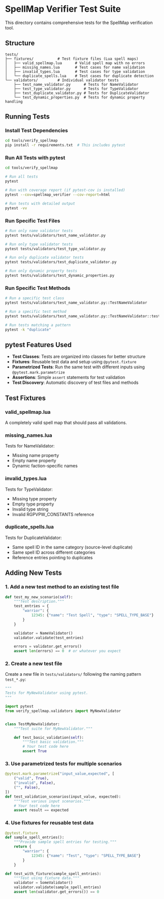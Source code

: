 # SpellMap Verifier Test Suite

This directory contains comprehensive tests for the SpellMap verification tool.

## Structure

```
tests/
├── fixtures/           # Test fixture files (Lua spell maps)
│   ├── valid_spellmap.lua      # Valid spell map with no errors
│   ├── missing_names.lua       # Test cases for name validation
│   ├── invalid_types.lua       # Test cases for type validation
│   └── duplicate_spells.lua    # Test cases for duplicate detection
└── validators/         # Individual validator tests
    ├── test_name_validator.py      # Tests for NameValidator
    ├── test_type_validator.py      # Tests for TypeValidator
    ├── test_duplicate_validator.py # Tests for DuplicateValidator
    └── test_dynamic_properties.py  # Tests for dynamic property handling
```

## Running Tests

### Install Test Dependencies

```bash
cd tools/verify_spellmap
pip install -r requirements.txt  # This includes pytest
```

### Run All Tests with pytest

```bash
cd tools/verify_spellmap

# Run all tests
pytest

# Run with coverage report (if pytest-cov is installed)
pytest --cov=spellmap_verifier --cov-report=html

# Run tests with detailed output
pytest -vv
```

### Run Specific Test Files

```bash
# Run only name validator tests
pytest tests/validators/test_name_validator.py

# Run only type validator tests
pytest tests/validators/test_type_validator.py

# Run only duplicate validator tests
pytest tests/validators/test_duplicate_validator.py

# Run only dynamic property tests
pytest tests/validators/test_dynamic_properties.py
```

### Run Specific Test Methods

```bash
# Run a specific test class
pytest tests/validators/test_name_validator.py::TestNameValidator

# Run a specific test method
pytest tests/validators/test_name_validator.py::TestNameValidator::test_basic_name_validation

# Run tests matching a pattern
pytest -k "duplicate"
```


## pytest Features Used

- **Test Classes**: Tests are organized into classes for better structure
- **Fixtures**: Reusable test data and setup using `@pytest.fixture`
- **Parametrized Tests**: Run the same test with different inputs using `@pytest.mark.parametrize`
- **Assertions**: Simple `assert` statements for test validation
- **Test Discovery**: Automatic discovery of test files and methods

## Test Fixtures

### valid_spellmap.lua
A completely valid spell map that should pass all validations.

### missing_names.lua
Tests for NameValidator:
- Missing name property
- Empty name property
- Dynamic faction-specific names

### invalid_types.lua
Tests for TypeValidator:
- Missing type property
- Empty type property
- Invalid type string
- Invalid RGPVPW_CONSTANTS reference

### duplicate_spells.lua
Tests for DuplicateValidator:
- Same spell ID in the same category (source-level duplicate)
- Same spell ID across different categories
- Reference entries pointing to duplicates

## Adding New Tests

### 1. Add a new test method to an existing test file

```python
def test_my_new_scenario(self):
    """Test description."""
    test_entries = {
        "warrior": {
            12345: {"name": "Test Spell", "type": "SPELL_TYPE_BASE"}
        }
    }

    validator = NameValidator()
    validator.validate(test_entries)

    errors = validator.get_errors()
    assert len(errors) == 0  # or whatever you expect
```

### 2. Create a new test file

Create a new file in `tests/validators/` following the naming pattern `test_*.py`:

```python
"""
Tests for MyNewValidator using pytest.
"""

import pytest
from verify_spellmap.validators import MyNewValidator


class TestMyNewValidator:
    """Test suite for MyNewValidator."""

    def test_basic_validation(self):
        """Test basic validation."""
        # Your test code here
        assert True
```

### 3. Use parametrized tests for multiple scenarios

```python
@pytest.mark.parametrize("input_value,expected", [
    ("valid", True),
    ("invalid", False),
    ("", False),
])
def test_validation_scenarios(input_value, expected):
    """Test various input scenarios."""
    # Your test code here
    assert result == expected
```

### 4. Use fixtures for reusable test data

```python
@pytest.fixture
def sample_spell_entries():
    """Provide sample spell entries for testing."""
    return {
        "warrior": {
            12345: {"name": "Test", "type": "SPELL_TYPE_BASE"}
        }
    }

def test_with_fixture(sample_spell_entries):
    """Test using fixture data."""
    validator = SomeValidator()
    validator.validate(sample_spell_entries)
    assert len(validator.get_errors()) == 0
```
